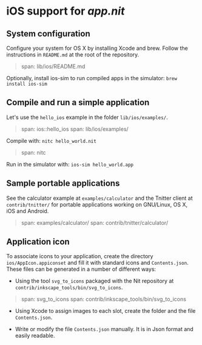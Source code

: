 # iOS support for _app.nit_

## System configuration

Configure your system for OS X by installing Xcode and brew.
Follow the instructions in `README.md` at the root of the repository.

> span: lib/ios/README.md

Optionally, install ios-sim to run compiled apps in the simulator: `brew install ios-sim`

## Compile and run a simple application

Let's use the `hello_ios` example in the folder `lib/ios/examples/`.

> span: ios::hello_ios
> span: lib/ios/examples/

Compile with: `nitc hello_world.nit`

> span: nitc

Run in the simulator with: `ios-sim hello_world.app`

## Sample portable applications

See the calculator example at `examples/calculator` and the Tnitter client at `contrib/tnitter/`
for portable applications working on GNU/Linux, OS X, iOS and Android.

> span: examples/calculator/
> span: contrib/tnitter/calculator/

## Application icon

To associate icons to your application, create the directory `ios/AppIcon.appiconset` and fill it with standard icons and `Contents.json`.
These files can be generated in a number of different ways:

* Using the tool `svg_to_icons` packaged with the Nit repository at `contrib/inkscape_tools/bin/svg_to_icons`.

> span: svg_to_icons
> span: contrib/inkscape_tools/bin/svg_to_icons

* Using Xcode to assign images to each slot, create the folder and the file `Contents.json`.

* Write or modify the file `Contents.json` manually.
  It is in Json format and easily readable.
